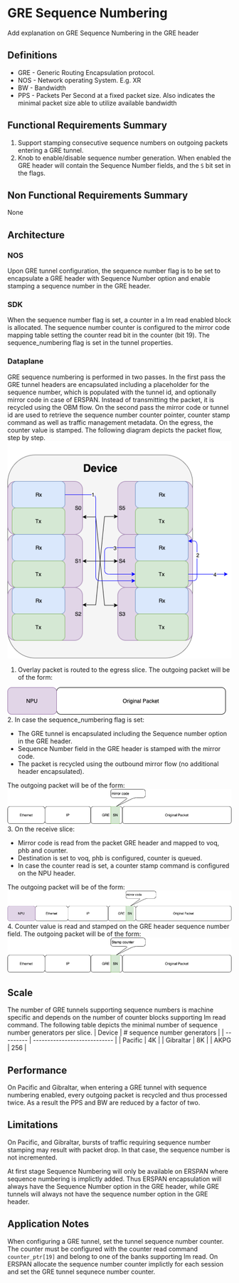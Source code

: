 # GRE Sequence Numbering
Add explanation on GRE Sequence Numbering in the GRE header

## Definitions
* GRE - Generic Routing Encapsulation protocol.
* NOS - Network operating System. E.g. XR
* BW - Bandwidth
* PPS - Packets Per Second at a fixed packet size. Also indicates the minimal packet size able to utilize available bandwidth

## Functional Requirements Summary
1. Support stamping consecutive sequence numbers on outgoing packets entering a GRE tunnel.
2. Knob to enable/disable sequence number generation. When enabled the GRE header will contain the Sequence Number fields, and the `S` bit set in the flags.
## Non Functional Requirements Summary
None
## Architecture

### NOS
Upon GRE tunnel configuration, the sequence number flag is to be set to encapsulate a GRE header with Sequence Number option and enable stamping a sequence number in the GRE header. 

### SDK
When the sequence number flag is set, a counter in a lm read enabled block is allocated. The sequence number counter is configured to the mirror code mapping table setting the counter read bit in the counter (bit 19).
The sequence_numbering flag is set in the tunnel properties. 

### Dataplane
GRE sequence numbering is performed in two passes. In the first pass the GRE tunnel headers are encapsulated including a placeholder for the sequence number, which is populated with the tunnel id, and optionally mirror code in case of ERSPAN. Instead of transmitting the packet, it is recycled using the OBM flow.
On the second pass the mirror code or tunnel id are used to retrieve the sequence number counter pointer, counter stamp command as well as traffic management metadata. On the egress, the counter value is stamped.
The following diagram depicts the packet flow, step by step.
![GRE with Sequence Numebring Flow](GRE-Sequence-Numbering-Flow.png)
1. Overlay packet is routed to the egress slice.
The outgoing packet will be of the form:

![Orig](GRE-Sequence-Numbering-Orig-Packet.png)
2. In case the sequence_numbering flag is set: 
   * The GRE tunnel is encapsulated including the Sequence number option in the GRE header. 
   * Sequence Number field in the GRE header is stamped with the mirror code. 
   * The packet is recycled using the outbound mirror flow (no additional header encapsulated).

The outgoing packet will be of the form:
![GRE](GRE-Sequence-Numbering-Before-Rcy.png)
3. On the receive slice:
   * Mirror code is read from the packet GRE header and mapped to voq, phb and counter. 
   * Destination is set to voq, phb is configured, counter is queued. 
   * In case the counter read is set, a counter stamp command is configured on the NPU header.

The outgoing packet will be of the form:
![GRE and NPUH](GRE-Sequence-Numbering-Tx.png)
4. Counter value is read and stamped on the GRE header sequence number field.
The outgoing packet will be of the form:
![Outgoing](GRE-Sequence-Numbering-Final.png)
## Scale
The number of GRE tunnels supporting sequence numbers is machine specific and depends on the number of counter blocks supporting lm read command. The following table depicts the minimal number of sequence number generators per slice.
| Device    | # sequence number generators |
| --------- | ---------------------------- |
| Pacific   |            4K                |
| Gibraltar |            8K                |
| AKPG      |            256               |

## Performance
On Pacific and Gibraltar, when entering a GRE tunnel with sequence numbering enabled, every outgoing packet is recycled and thus processed twice. As a result the PPS and BW are reduced by a factor of two. 


## Limitations
On Pacific, and Gibraltar, bursts of traffic requiring sequence number stamping may result with packet drop. In that case, the sequence number is not incremented.

At first stage Sequence Numbering will only be available on ERSPAN where sequence numbering is implictly added. Thus ERSPAN encapsulation will always have the Sequence Number option in the GRE header, while GRE tunnels will always not have the sequence number option in the GRE header.

## Application Notes
When configuring a GRE tunnel, set the tunnel sequence number counter. The counter must be configured with the counter read command `counter_ptr[19]` and belong to one of the banks supporting lm read. 
On ERSPAN allocate the sequence number counter implictly for each session and set the GRE tunnel sequnece number counter.  